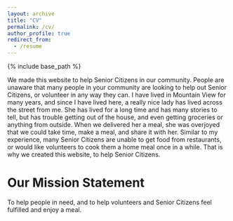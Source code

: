 ```yaml
---
layout: archive
title: "CV"
permalink: /cv/
author_profile: true
redirect_from:
  - /resume
---
```


{% include base_path %}

We made this website to help Senior Citizens in our community. People are unaware that many people in your community are looking to help out Senior Citizens, or volunteer in any way they can. I have lived in Mountain View for many years, and since I have lived here, a really nice lady has lived across the street from me. She has lived for a long time and has many stories to tell, but has trouble getting out of the house, and even getting groceries or anything from outside. When we delivered her a meal, she was overjoyed that we could take time, make a meal, and share it with her. Similar to my experience, many Senior Citizens are unable to get food from restaurants, or would like volunteers to cook them a home meal once in a while. That is why we created this website, to help Senior Citizens.


  
Our Mission Statement
======

To help people in need, and to help volunteers and Senior Citizens feel fulfilled and enjoy a meal.









<!-- 
Education
======
* B.S. in GitHub, GitHub University, 2012
* M.S. in Jekyll, GitHub University, 2014
* Ph.D in Version Control Theory, GitHub University, 2018 (expected)

Work experience
======
* Summer 2015: Research Assistant
  * Github University
  * Duties included: Tagging issues
  * Supervisor: Professor Git

* Fall 2015: Research Assistant
  * Github University
  * Duties included: Merging pull requests
  * Supervisor: Professor Hub
  
Skills
======
* Skill 1
* Skill 2
  * Sub-skill 2.1
  * Sub-skill 2.2
  * Sub-skill 2.3
* Skill 3

Publications
======
  <ul>{% for post in site.publications %}
    {% include archive-single-cv.html %}
  {% endfor %}</ul>
  
Talks
======
  <ul>{% for post in site.talks %}
    {% include archive-single-talk-cv.html %}
  {% endfor %}</ul>
  
Teaching
======
  <ul>{% for post in site.teaching %}
    {% include archive-single-cv.html %}
  {% endfor %}</ul>
  
Service and leadership
======
* Currently signed in to 43 different slack teams -->
